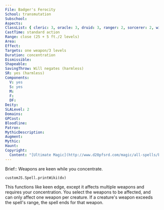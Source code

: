 ```yaml
---
File: Badger's Ferocity
School: transmutation
Subschool: 
Aspects: 
ClassList: { cleric: 3, oracle: 3, druid: 3, ranger: 2, sorcerer: 2, wizard: 2, occultist: 2 }
CastTime: standard action
Range: close (25 + 5 ft./2 levels)
Area: 
Effect: 
Targets: one weapon/3 levels
Duration: concentration
Dismissible: 
Shapeable: 
SavingThrow: Will negates (harmless)
SR: yes (harmless)
Components:
  V: yes
  S: yes
  M: 
  F: 
  DF: 
Deity: 
SLALevel: 2
Domains: 
GPCost: 
Bloodline: 
Patron: 
MythicDescription: 
Augment: 
Mythic: 
Haunt: 
Copyright:
  Content: "[Ultimate Magic](http://www.d20pfsrd.com/magic/all-spells/b/badger-s-ferocity)"
---
```

Brief:: Weapons are keen while you concentrate.

```dataviewjs
customJS.Spell.printWiki(dv)
```

This functions like keen edge, except it affects multiple weapons and requires your concentration. You select the weapons to be affected, and can only affect one weapon per creature. If a creature's weapon exceeds the spell's range, the spell ends for that weapon.
